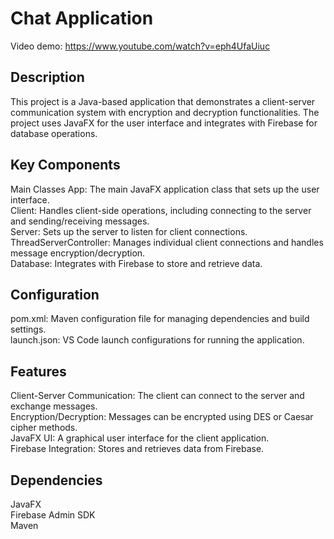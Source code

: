# Chat Application

Video demo: https://www.youtube.com/watch?v=eph4UfaUiuc

## Description

This project is a Java-based application that demonstrates a client-server communication system with encryption and decryption functionalities. The project uses JavaFX for the user interface and integrates with Firebase for database operations.

## Key Components

Main Classes
App: The main JavaFX application class that sets up the user interface.<br>
Client: Handles client-side operations, including connecting to the server and sending/receiving messages.<br>
Server: Sets up the server to listen for client connections.<br>
ThreadServerController: Manages individual client connections and handles message encryption/decryption.<br>
Database: Integrates with Firebase to store and retrieve data.

## Configuration

pom.xml: Maven configuration file for managing dependencies and build settings.<br>
launch.json: VS Code launch configurations for running the application.<br>

## Features

Client-Server Communication: The client can connect to the server and exchange messages.<br>
Encryption/Decryption: Messages can be encrypted using DES or Caesar cipher methods.<br>
JavaFX UI: A graphical user interface for the client application.<br>
Firebase Integration: Stores and retrieves data from Firebase.<br>

## Dependencies

JavaFX<br>
Firebase Admin SDK<br>
Maven<br>
